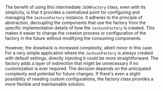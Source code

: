 The benefit of using this intermediate `JSONFactory` class, even with its simplicity, is that it provides a centralized point for configuring and managing the `JacksonFactory` instance. It adheres to the principle of abstraction, decoupling the components that use the factory from the specific implementation details of how the `JacksonFactory` is created.  This makes it easier to change the creation process or configuration of the factory in the future without modifying the consuming components.

However, the drawback is increased complexity, albeit minor in this case.  For a very simple application where the `JacksonFactory` is always created with default settings, directly injecting it could be more straightforward.  The factory adds a layer of indirection that might be unnecessary if no customization is ever required. The decision depends on the anticipated complexity and potential for future changes. If there's even a slight possibility of needing custom configurations, the factory class provides a more flexible and maintainable solution.